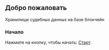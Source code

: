## Добро пожаловать



Хранилище судебных данных на базе блокчейн

### Начало

Нажмите на кнопку, чтобы начать:
[Старт](https://github.com/petyak115/court-proceedings/hospital.html). 



